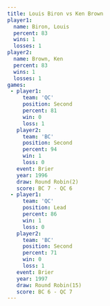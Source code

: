 ```yaml
---
title: Louis Biron vs Ken Brown
player1:            
  name: Biron, Louis
  percent: 83       
  wins: 1           
  losses: 1         
player2:            
  name: Brown, Ken  
  percent: 83       
  wins: 1           
  losses: 1         
games:
 - player1:          
     team: 'QC'      
     position: Second
     percent: 81     
     win: 0          
     loss: 1         
   player2:          
     team: 'BC'      
     position: Second
     percent: 94     
     win: 1          
     loss: 0         
   event: Brier        
   year: 1996          
   draw: Round Robin(2)
   score: BC 7 - QC 6  
 - player1:        
     team: 'QC'    
     position: Lead
     percent: 86   
     win: 1        
     loss: 0       
   player2:          
     team: 'BC'      
     position: Second
     percent: 71     
     win: 0          
     loss: 1         
   event: Brier         
   year: 1997           
   draw: Round Robin(15)
   score: BC 6 - QC 7   
---
```

